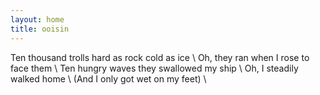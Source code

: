```yaml
---
layout: home
title: ooisin 
---
```

 
Ten thousand trolls hard as rock cold as ice \\
Oh, they ran when I rose to face them \\
Ten hungry waves they swallowed my ship \\
Oh, I steadily walked home \\
(And I only got wet on my feet) \\
